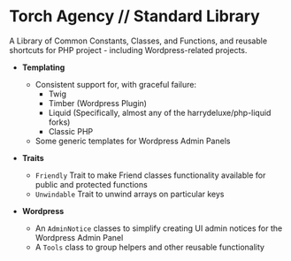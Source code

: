 # Torch Agency // Standard Library

A Library of Common Constants, Classes, and Functions, and reusable shortcuts for PHP project - including Wordpress-related projects.

- **Templating**
	- Consistent support for, with graceful failure:
		- Twig
		- Timber (Wordpress Plugin)
		- Liquid (Specifically, almost any of the harrydeluxe/php-liquid forks)
		- Classic PHP
	- Some generic templates for Wordpress Admin Panels

- **Traits**
	- `Friendly` Trait to make Friend classes functionality available for public and protected functions
	- `Unwindable` Trait to unwind arrays on particular keys

- **Wordpress**
	- An `AdminNotice` classes to simplify creating UI admin notices for the Wordpress Admin Panel
	- A `Tools` class to group helpers and other reusable functionality